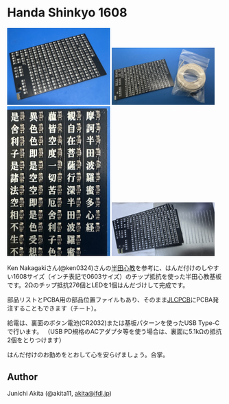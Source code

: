 # Handa Shinkyo 1608

<img src="https://github.com/akita11/HandaShinkyo1608/blob/main/HandaShinkyo1608_1.jpg" width="240px">

<img src="https://github.com/akita11/HandaShinkyo1608/blob/main/HandaShinkyo1608_2.jpg" width="240px">

<img src="https://github.com/akita11/HandaShinkyo1608/blob/main/HandaShinkyo1608_3.jpg" width="240px">

<img src="https://github.com/akita11/HandaShinkyo1608/blob/main/HandaShinkyo1608_4.jpg" width="240px">

Ken Nakagakiさん(@ken0324)さんの[半田心教](https://x.com/i/events/1101723254899834880)を参考に、はんだ付けのしやすい1608サイズ（インチ表記で0603サイズ）のチップ抵抗を使った半田心教基板です。2Ωのチップ抵抗276個とLEDを1個はんだづけして完成です。

部品リストとPCBA用の部品位置ファイルもあり、そのまま[JLCPCB](https://www.jlcpcb.com)にPCBA発注することもできます（チート）。

給電は、裏面のボタン電池(CR2032)または基板パターンを使ったUSB Type-Cで行います。
（USB PD規格のACアダプタ等を使う場合は、裏面に5.1kΩの抵抗2個をとりつけます）

はんだ付けのお勤めをとおして心を安らげましょう。合掌。


## Author

Junichi Akita (@akita11, akita@ifdl.jp)
